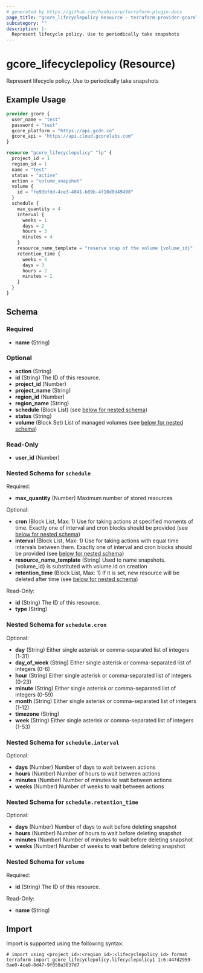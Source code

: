 ```yaml
---
# generated by https://github.com/hashicorp/terraform-plugin-docs
page_title: "gcore_lifecyclepolicy Resource - terraform-provider-gcorelabs"
subcategory: ""
description: |-
  Represent lifecycle policy. Use to periodically take snapshots
---
```


# gcore_lifecyclepolicy (Resource)

Represent lifecycle policy. Use to periodically take snapshots

## Example Usage

```terraform
provider gcore {
  user_name = "test"
  password = "test"
  gcore_platform = "https://api.gcdn.co"
  gcore_api = "https://api.cloud.gcorelabs.com"
}

resource "gcore_lifecyclepolicy" "lp" {
  project_id = 1
  region_id = 1
  name = "test"
  status = "active"
  action = "volume_snapshot"
  volume {
    id = "fe93bfdd-4ce3-4041-b89b-4f10d0d49498"
  }
  schedule {
    max_quantity = 4
    interval {
      weeks = 1
      days = 2
      hours = 3
      minutes = 4
    }
    resource_name_template = "reserve snap of the volume {volume_id}"
    retention_time {
      weeks = 4
      days = 3
      hours = 2
      minutes = 1
    }
  }
}
```

<!-- schema generated by tfplugindocs -->
## Schema

### Required

- **name** (String)

### Optional

- **action** (String)
- **id** (String) The ID of this resource.
- **project_id** (Number)
- **project_name** (String)
- **region_id** (Number)
- **region_name** (String)
- **schedule** (Block List) (see [below for nested schema](#nestedblock--schedule))
- **status** (String)
- **volume** (Block Set) List of managed volumes (see [below for nested schema](#nestedblock--volume))

### Read-Only

- **user_id** (Number)

<a id="nestedblock--schedule"></a>
### Nested Schema for `schedule`

Required:

- **max_quantity** (Number) Maximum number of stored resources

Optional:

- **cron** (Block List, Max: 1) Use for taking actions at specified moments of time. Exactly one of interval and cron blocks should be provided (see [below for nested schema](#nestedblock--schedule--cron))
- **interval** (Block List, Max: 1) Use for taking actions with equal time intervals between them. Exactly one of interval and cron blocks should be provided (see [below for nested schema](#nestedblock--schedule--interval))
- **resource_name_template** (String) Used to name snapshots. {volume_id} is substituted with volume.id on creation
- **retention_time** (Block List, Max: 1) If it is set, new resource will be deleted after time (see [below for nested schema](#nestedblock--schedule--retention_time))

Read-Only:

- **id** (String) The ID of this resource.
- **type** (String)

<a id="nestedblock--schedule--cron"></a>
### Nested Schema for `schedule.cron`

Optional:

- **day** (String) Either single asterisk or comma-separated list of integers (1-31)
- **day_of_week** (String) Either single asterisk or comma-separated list of integers (0-6)
- **hour** (String) Either single asterisk or comma-separated list of integers (0-23)
- **minute** (String) Either single asterisk or comma-separated list of integers (0-59)
- **month** (String) Either single asterisk or comma-separated list of integers (1-12)
- **timezone** (String)
- **week** (String) Either single asterisk or comma-separated list of integers (1-53)


<a id="nestedblock--schedule--interval"></a>
### Nested Schema for `schedule.interval`

Optional:

- **days** (Number) Number of days to wait between actions
- **hours** (Number) Number of hours to wait between actions
- **minutes** (Number) Number of minutes to wait between actions
- **weeks** (Number) Number of weeks to wait between actions


<a id="nestedblock--schedule--retention_time"></a>
### Nested Schema for `schedule.retention_time`

Optional:

- **days** (Number) Number of days to wait before deleting snapshot
- **hours** (Number) Number of hours to wait before deleting snapshot
- **minutes** (Number) Number of minutes to wait before deleting snapshot
- **weeks** (Number) Number of weeks to wait before deleting snapshot



<a id="nestedblock--volume"></a>
### Nested Schema for `volume`

Required:

- **id** (String) The ID of this resource.

Read-Only:

- **name** (String)

## Import

Import is supported using the following syntax:

```shell
# import using <project_id>:<region_id>:<lifecyclepolicy_id> format
terraform import gcore_lifecyclepolicy.lifecyclepolicy1 1:6:447d2959-8ae0-4ca0-8d47-9f050a3637d7
```
